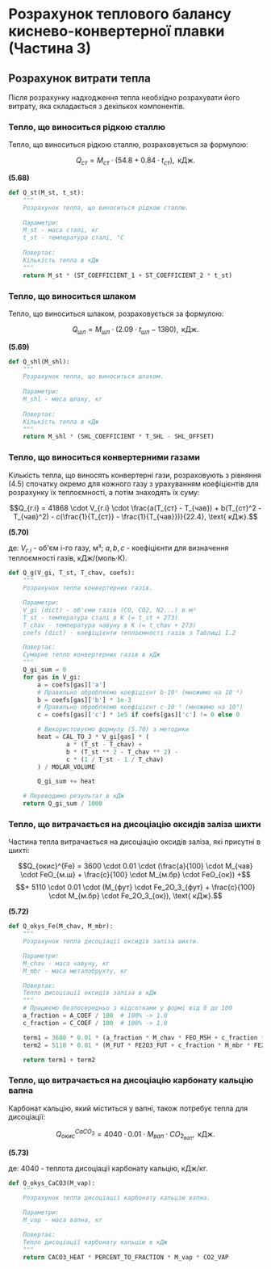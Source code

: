 # Розрахунок теплового балансу киснево-конвертерної плавки (Частина 3)

## Розрахунок витрати тепла

Після розрахунку надходження тепла необхідно розрахувати його витрату, яка складається з декількох компонентів.

### Тепло, що виноситься рідкою сталлю

Тепло, що виноситься рідкою сталлю, розраховується за формулою:

$$Q_{ст} = M_{ст} \cdot (54.8 + 0.84 \cdot t_{ст}), \text{ кДж}.$$

**(5.68)**

```python
def Q_st(M_st, t_st):
    """
    Розрахунок тепла, що виноситься рідкою сталлю.
    
    Параметри:
    M_st - маса сталі, кг
    t_st - температура сталі, °C
    
    Повертає:
    Кількість тепла в кДж
    """
    return M_st * (ST_COEFFICIENT_1 + ST_COEFFICIENT_2 * t_st)
```

### Тепло, що виноситься шлаком

Тепло, що виноситься шлаком, розраховується за формулою:

$$Q_{шл} = M_{шл} \cdot (2.09 \cdot t_{шл} - 1380), \text{ кДж}.$$

**(5.69)**

```python
def Q_shl(M_shl):
    """
    Розрахунок тепла, що виноситься шлаком.
    
    Параметри:
    M_shl - маса шлаку, кг
    
    Повертає:
    Кількість тепла в кДж
    """
    return M_shl * (SHL_COEFFICIENT * T_SHL - SHL_OFFSET)
```

### Тепло, що виноситься конвертерними газами

Кількість тепла, що виносять конвертерні гази, розраховують з рівняння (4.5) спочатку окремо для кожного газу з урахуванням коефіцієнтів для розрахунку їх теплоємності, а потім знаходять їх суму:

$$Q_{г.і} = 41868 \cdot V_{г.і} \cdot \frac{a(T_{ст} - T_{чав}) + b(T_{ст}^2 - T_{чав}^2) - c(\frac{1}{T_{ст}} - \frac{1}{T_{чав}})}{22.4}, \text{ кДж}.$$

**(5.70)**

де:
$V_{г.і}$ - об'єм і-го газу, м³;
$a, b, c$ - коефіцієнти для визначення теплоємності газів, кДж/(моль⋅К).

```python
def Q_g(V_gi, T_st, T_chav, coefs):
    """
    Розрахунок тепла конвертерних газів.

    Параметри:
    V_gi (dict) - об'єми газів (CO, CO2, N2...) в м³
    T_st - температура сталі в К (= t_st + 273)
    T_chav - температура чавуну в К (= t_chav + 273)
    coefs (dict) - коефіцієнти теплоємності газів з Таблиці І.2

    Повертає:
    Сумарне тепло конвертерних газів в кДж
    """
    Q_gi_sum = 0
    for gas in V_gi:
        a = coefs[gas]['a']
        # Правильно обробляємо коефіцієнт b·10³ (множимо на 10⁻³)
        b = coefs[gas]['b'] * 1e-3
        # Правильно обробляємо коефіцієнт c·10⁻⁵ (множимо на 10⁵)
        c = coefs[gas]['c'] * 1e5 if coefs[gas]['c'] != 0 else 0

        # Використовуємо формулу (5.70) з методики
        heat = CAL_TO_J * V_gi[gas] * (
                a * (T_st - T_chav) +
                b * (T_st ** 2 - T_chav ** 2) -
                c * (1 / T_st - 1 / T_chav)
        ) / MOLAR_VOLUME

        Q_gi_sum += heat

    # Переводимо результат в кДж
    return Q_gi_sum / 1000
```

### Тепло, що витрачається на дисоціацію оксидів заліза шихти

Частина тепла витрачається на дисоціацію оксидів заліза, які присутні в шихті:

$$Q_{окис}^{Fe} = 3600 \cdot 0.01 \cdot (\frac{a}{100} \cdot M_{чав} \cdot FeO_{м.ш} + \frac{c}{100} \cdot M_{м.бр} \cdot FeO_{ок}) +$$$$+ 5110 \cdot 0.01 \cdot (M_{фут} \cdot Fe_2O_3_{фут} + \frac{c}{100} \cdot M_{м.бр} \cdot Fe_2O_3_{ок}), \text{ кДж}.$$

**(5.72)**

```python
def Q_okys_Fe(M_chav, M_mbr):
    """
    Розрахунок тепла дисоціації оксидів заліза шихти.

    Параметри:
    M_chav - маса чавуну, кг
    M_mbr - маса металобрухту, кг

    Повертає:
    Тепло дисоціації оксидів заліза в кДж
    """
    # Працюємо безпосередньо з відсотками у формі від 0 до 100
    a_fraction = A_COEF / 100  # 100% -> 1.0
    c_fraction = C_COEF / 100  # 100% -> 1.0

    term1 = 3600 * 0.01 * (a_fraction * M_chav * FEO_MSH + c_fraction * M_mbr * FEO_OK)
    term2 = 5110 * 0.01 * (M_FUT * FE2O3_FUT + c_fraction * M_mbr * FE2O3_OK)

    return term1 + term2
```

### Тепло, що витрачається на дисоціацію карбонату кальцію вапна

Карбонат кальцію, який міститься у вапні, також потребує тепла для дисоціації:

$$Q_{окис}^{CaCO_3} = 4040 \cdot 0.01 \cdot M_{вап} \cdot CO_{2_{вап}}, \text{ кДж}.$$

**(5.73)**

де:
$4040$ - теплота дисоціації карбонату кальцію, кДж/кг.

```python
def Q_okys_CaCO3(M_vap):
    """
    Розрахунок тепла дисоціації карбонату кальцію вапна.

    Параметри:
    M_vap - маса вапна, кг

    Повертає:
    Тепло дисоціації карбонату кальцію в кДж
    """
    return CACO3_HEAT * PERCENT_TO_FRACTION * M_vap * CO2_VAP
``` 